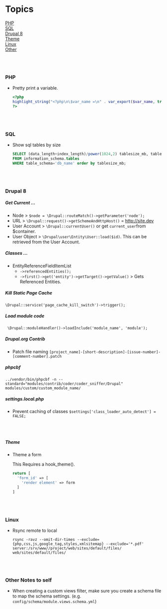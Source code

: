 # Topics
[PHP](#php)  
[SQL](#sql)  
[Drupal 8](#drupal-8)  
[Theme](#theme)  
[Linux](#linux)  
[Other](#other)  

<br>
<br>



### PHP
* Pretty print a variable.
  ```php
  <?php
  highlight_string("<?php\n\$var_name =\n" . var_export($var_name, true) . ";\n?>");
  ?>
  ```

<br>
<br>



### SQL
* Show sql tables by size
  ```sql
  SELECT (data_length+index_length)/power(1024,2) tablesize_mb, table_name 
  FROM information_schema.tables 
  WHERE table_schema='db_name' order by tablesize_mb;
  ```

<br>
<br>



### Drupal 8

##### Get Current ...
* Node > `$node = \Drupal::routeMatch()->getParameter('node');`
* URL > `\Drupal::request()->getSchemeAndHttpHost()` = http://site.dev
* User Account > `\Drupal::currentUser()` or get `current_user`from $container.
* User Object > `\Drupal\user\Entity\User::load($id)`. This can be retrieved from the User Account.

##### Classes ...
* EntityReferenceFieldItemList
	* `->referencedEntities();`
	* `->first()->get('entity')->getTarget()->getValue()` > Gets Referenced Entities.

##### Kill Static Page Cache
`\Drupal::service('page_cache_kill_switch')->trigger();`

##### Load module code
` \Drupal::moduleHandler()->loadInclude('module_name', 'module');`

##### Drupal.org Contrib
* Patch file naming `[project_name]-[short-description]-[issue-number]-[comment-number].patch`

##### phpcbf
`../vendor/bin/phpcbf -n --standard="modules/contrib/coder/coder_sniffer/Drupal" modules/custom/custom_module_name/`

##### settings.local.php
* Prevent caching of classes
`$settings['class_loader_auto_detect'] = FALSE;`

<br>
<br>



##### Theme
* Theme a form

  This Requires a hook_theme().
  ```php
  return [
    'form_id' => [
      'render element' => form
    ]
  ]
  ``` 

<br>
<br>



### Linux
* Rsync remote to local

  ```
  rsync -ravz --omit-dir-times --exclude={php,css,js,google_tag,styles,xmlsitemap} --exclude='*.pdf' server:/srv/www//project/web/sites/default/files/ web/sites/default/files/
  ```
  
<br>
<br>



### Other Notes to self
* When creating a custom views filter, make sure you create a schema file to map the schema settings. (e.g. `config/schema/module.views.schema.yml`)

<br>
<br>

